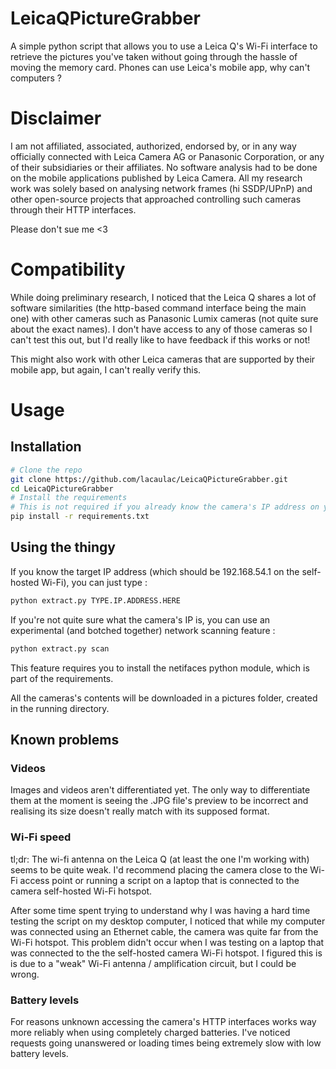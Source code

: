 # LeicaQPictureGrabber

A simple python script that allows you to use a Leica Q's Wi-Fi interface to retrieve the pictures you've taken without going through the hassle of moving the memory card. Phones can use Leica's mobile app, why can't computers ?

# Disclaimer

I am not affiliated, associated, authorized, endorsed by, or in any way officially connected with Leica Camera AG or Panasonic Corporation, or any of their subsidiaries or their affiliates. No software analysis had to be done on the mobile applications published by Leica Camera. All my research work was solely based on analysing network frames (hi SSDP/UPnP) and other open-source projects that approached controlling such cameras through their HTTP interfaces.

Please don't sue me <3

# Compatibility

While doing preliminary research, I noticed that the Leica Q shares a lot of software similarities (the http-based command interface being the main one) with other cameras such as Panasonic Lumix cameras (not quite sure about the exact names). I don't have access to any of those cameras so I can't test this out, but I'd really like to have feedback if this works or not!

This might also work with other Leica cameras that are supported by their mobile app, but again, I can't really verify this.

# Usage

## Installation

```bash
# Clone the repo
git clone https://github.com/lacaulac/LeicaQPictureGrabber.git
cd LeicaQPictureGrabber
# Install the requirements
# This is not required if you already know the camera's IP address on your network
pip install -r requirements.txt
```

## Using the thingy

If you know the target IP address (which should be 192.168.54.1 on the self-hosted Wi-Fi), you can just type :
```bash
python extract.py TYPE.IP.ADDRESS.HERE
```

If you're not quite sure what the camera's IP is, you can use an experimental (and botched together) network scanning feature :
```bash
python extract.py scan
```

This feature requires you to install the netifaces python module, which is part of the requirements.

All the cameras's contents will be downloaded in a pictures folder, created in the running directory.

## Known problems

### Videos

Images and videos aren't differentiated yet. The only way to differentiate them at the moment is seeing the .JPG file's preview to be incorrect and realising its size doesn't really match with its supposed format.

### Wi-Fi speed

tl;dr: The wi-fi antenna on the Leica Q (at least the one I'm working with) seems to be quite weak. I'd recommend placing the camera close to the Wi-Fi access point or running a script on a laptop that is connected to the camera self-hosted Wi-Fi hotspot.

After some time spent trying to understand why I was having a hard time testing the script on my desktop computer, I noticed that while my computer was connected using an Ethernet cable, the camera was quite far from the Wi-Fi hotspot. This problem didn't occur when I was testing on a laptop that was connected to the the self-hosted camera Wi-Fi hotspot. I figured this is is due to a "weak" Wi-Fi antenna / amplification circuit, but I could be wrong.

### Battery levels

For reasons unknown accessing the camera's HTTP interfaces works way more reliably when using completely charged batteries. I've noticed requests going unanswered or loading times being extremely slow with low battery levels.
